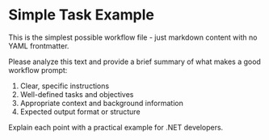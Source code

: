 # Simple Task Example

This is the simplest possible workflow file - just markdown content with no YAML frontmatter.

Please analyze this text and provide a brief summary of what makes a good workflow prompt:

1. Clear, specific instructions
2. Well-defined tasks and objectives  
3. Appropriate context and background information
4. Expected output format or structure

Explain each point with a practical example for .NET developers.